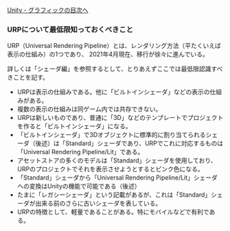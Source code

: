 [Unity - グラフィックの目次へ](./../index.md)

### URPについて最低限知っておくべきこと

URP（Universal Rendering Pipeline）とは、レンダリング方法（平たくいえば表示の仕組み）の1つであり、
2021年4月現在、移行が徐々に進んでいる。

詳しくは「シェーダ編」を参照するとして、とりあえずここでは最低限認識すべきことを記す。

- URPは表示の仕組みである。他に「ビルトインシェーダ」などの表示の仕組みがある。
- 複数の表示の仕組みは同ゲーム内では共存できない。
- URPは新しいものであり、普通に「3D」などのテンプレートでプロジェクトを作ると「ビルトインシェーダ」になる。
- 「ビルトインシェーダ」で3Dオブジェクトに標準的に割り当てられるシェーダ（後述）は「Standard」シェーダであり、URPでこれに対応するものは「Universal Rendering Pipeline/Lit」である。
- アセットストアの多くのモデルは「Standard」シェーダを使用しており、URPのプロジェクトでそれを表示させようとするとピンク色になる。
- 「Standard」シェーダから「Universal Rendering Pipeline/Lit」シェーダへの変換はUnityの機能で可能である（後述）
- たまに「レガシーシェーダ」という記載があるが、これは「Standard」シェーダが出来る前のさらに古いシェーダを表している。
- URPの特徴として、軽量であることがある。特にモバイルなどで有利である。

